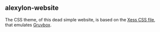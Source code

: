 ## alexylon-website

The CSS theme, of this dead simple website, is based on the [Xess CSS file](https://github.com/Xe/Xess), that emulates [Gruvbox](https://github.com/morhetz/gruvbox).
